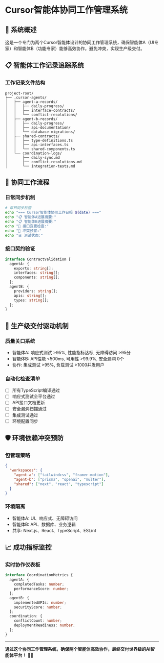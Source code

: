 # Cursor智能体协同工作管理系统

## 🎯 系统概述

这是一个专门为两个Cursor智能体设计的协同工作管理系统，确保智能体A（UI专家）和智能体B（功能专家）能够高效协作，避免冲突，实现生产级交付。

## 📋 智能体工作记录追踪系统

### 工作记录文件结构
```
project-root/
├── .cursor-agents/
│   ├── agent-a-records/
│   │   ├── daily-progress/
│   │   ├── interface-contracts/
│   │   └── conflict-resolutions/
│   ├── agent-b-records/
│   │   ├── daily-progress/
│   │   ├── api-documentation/
│   │   └── database-migrations/
│   ├── shared-contracts/
│   │   ├── type-definitions.ts
│   │   ├── api-interfaces.ts
│   │   └── shared-components.ts
│   └── coordination-logs/
│       ├── daily-sync.md
│       ├── conflict-resolutions.md
│       └── integration-tests.md
```

## 🔄 协同工作流程

### 日常同步机制
```bash
# 每日同步检查
echo "=== Cursor智能体协同工作日报 $(date) ==="
echo "📋 智能体A进展摘要:"
echo "📋 智能体B进展摘要:"
echo "🔗 接口变更检查:"
echo "🚨 冲突预警:"
echo "📊 测试状态:"
```

### 接口契约验证
```typescript
interface ContractValidation {
  agentA: {
    exports: string[];
    interfaces: string[];
    components: string[];
  };
  agentB: {
    providers: string[];
    apis: string[];
    types: string[];
  };
}
```

## 🎯 生产级交付驱动机制

### 质量关口系统
- 智能体A: 响应式测试 >95%, 性能指标达标, 无障碍访问 >95分
- 智能体B: API性能 <500ms, 可用性 >99.9%, 安全漏洞 0个
- 协作: 集成测试 >95%, 负载测试 >1000并发用户

### 自动化检查清单
- [ ] 所有TypeScript编译通过
- [ ] 响应式测试全平台通过
- [ ] API接口文档更新
- [ ] 安全漏洞扫描通过
- [ ] 集成测试通过
- [ ] 环境配置同步

## 🛡️ 环境依赖冲突预防

### 包管理策略
```json
{
  "workspaces": {
    "agent-a": ["tailwindcss", "framer-motion"],
    "agent-b": ["prisma", "openai", "multer"],
    "shared": ["next", "react", "typescript"]
  }
}
```

### 环境隔离
- 智能体A: UI、响应式、无障碍访问
- 智能体B: API、数据库、业务逻辑
- 共享: Next.js、React、TypeScript、ESLint

## 📈 成功指标监控

### 实时协作仪表板
```typescript
interface CoordinationMetrics {
  agentA: {
    completedTasks: number;
    performanceScore: number;
  };
  agentB: {
    implementedAPIs: number;
    securityScore: number;
  };
  coordination: {
    conflictCount: number;
    deploymentReadiness: number;
  };
}
```

---

**通过这个协同工作管理系统，确保两个智能体高效协作，最终交付世界级的AI智能体平台！** 🚀✨ 